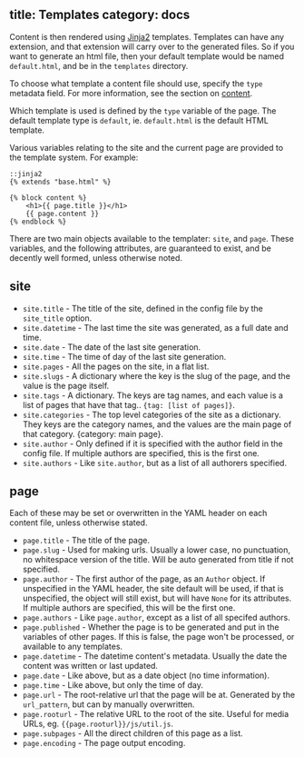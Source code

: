 title: Templates
category: docs
---
Content is then rendered using [Jinja2][] templates. Templates can have any
extension, and that extension will carry over to the generated files. So if you
want to generate an html file, then your default template would be named
`default.html`, and be in the `templates` directory.

To choose what template a content file should use, specify the `type` metadata
field. For more information, see the section on [content](/docs/content).

Which template is used is defined by the `type` variable of the page. The default
template type is `default`, ie. `default.html` is the default HTML template.

Various variables relating to the site and the current page are provided to the
template system. For example:

    ::jinja2
    {% extends "base.html" %}

    {% block content %}
        <h1>{{ page.title }}</h1>
        {{ page.content }}
    {% endblock %}

There are two main objects available to the templater: `site`, and `page`.
These variables, and the following attributes, are guaranteed to exist, and be
decently well formed, unless otherwise noted.

[Jinja2]:http://jinja.pocoo.org/

## site
-   `site.title` - The title of the site, defined in the config file by the
    `site_title` option.
-   `site.datetime` - The last time the site was generated, as a full date and time.
-   `site.date` - The date of the last site generation.
-   `site.time` - The time of day of the last site generation.
-   `site.pages` - All the pages on the site, in a flat list.
-   `site.slugs` - A dictionary where the key is the slug of the page, and the
    value is the page itself.
-   `site.tags` - A dictionary. The keys are tag names, and each value is a
    list of pages that have that tag.. `{tag: [list of pages]}`.
-   `site.categories` - The top level categories of the site as a dictionary.
    They keys are the category names, and the values are the main page of that
    category.  {category: main page}.
-   `site.author` - Only defined if it is specified with the author field in
    the config file. If multiple authors are specified, this is the first one.
-   `site.authors` - Like `site.author`, but as a list of all authorers
    specified.

## page
Each of these may be set or overwritten in the YAML header on each content
file, unless otherwise stated.

-   `page.title` - The title of the page.
-   `page.slug` - Used for making urls. Usually a lower case, no punctuation,
    no whitespace version of the title. Will be auto generated from title if
    not specified.
-   `page.author` - The first author of the page, as an `Author` object. If
    unspecified in the YAML header, the site default will be used, if that is
    unspecified, the object will still exist, but will have `None` for its
    attributes. If multiple authors are specified, this will be the first one.
-   `page.authors` - Like `page.author`, except as a list of all specifed
    authors.
-   `page.published` - Whether the page is to be generated and put in the
    variables of other pages. If this is false, the page won't be processed, or
    available to any templates.
-   `page.datetime` - The datetime content's metadata. Usually the date the
    content was written or last updated.
-   `page.date` - Like above, but as a date object (no time information).
-   `page.time` - Like above, but only the time of day.
-   `page.url` - The root-relative url that the page will be at. Generated by
    the `url_pattern`, but can by manually overwritten.
-   `page.rooturl` - The relative URL to the root of the site. Useful for
    media URLs, eg. `{{page.rooturl}}/js/util.js`.
-   `page.subpages` - All the direct children of this page as a list.
-   `page.encoding` - The page output encoding.
